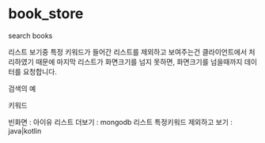 # book_store
search books

리스트 보기중 특정 키워드가 들어간 리스트를 제외하고 보여주는건 클라이언트에서 처리하였기 때문에 
마지막 리스트가 화면크기를 넘지 못하면, 화면크기를 넘을때까지 데이터를 요청합니다.

검색의 예

키워드

빈화면 : 아이유
리스트 더보기 : mongodb
리스트 특정키워드 제외하고 보기 : java|kotlin
